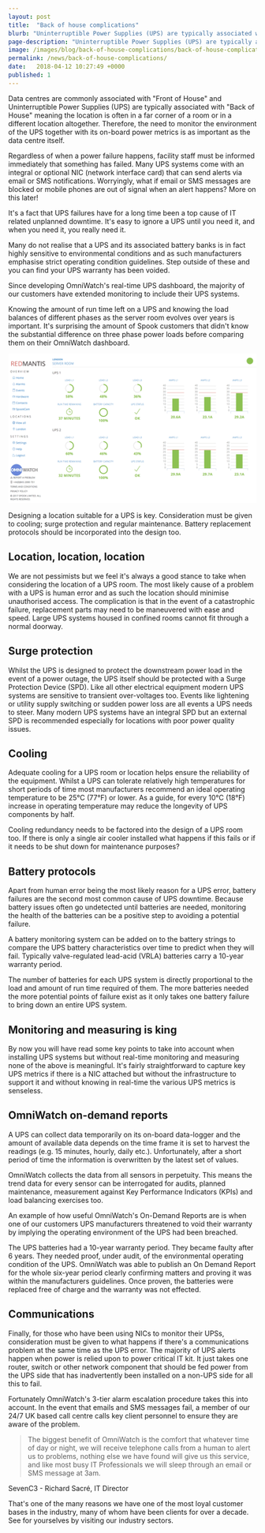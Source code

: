 ```yaml
---
layout: post
title:  "Back of house complications"
blurb: "Uninterruptible Power Supplies (UPS) are typically associated with Back of House meaning the location is often in a far corner of a room or in a different location altogether. Therefore, the need to monitor the environment of the UPS together with its on-board power metrics is as important as the data centre itself."
page-description: "Uninterruptible Power Supplies (UPS) are typically associated with Back of House meaning the location is often in a far corner of a room or in a different location altogether. Therefore, the need to monitor the environment of the UPS together with its on-board power metrics is as important as the data centre itself."
image: /images/blog/back-of-house-complications/back-of-house-complications.jpeg
permalink: /news/back-of-house-complications/
date:   2018-04-12 10:27:49 +0000
published: 1
---
```


Data centres are commonly associated with "Front of House" and Uninterruptible Power Supplies (UPS) are typically associated with "Back of House" meaning the location is often in a far corner of a room or in a different location altogether. Therefore, the need to monitor the environment of the UPS together with its on-board power metrics is as important as the data centre itself.

Regardless of when a power failure happens, facility staff must be informed immediately that something has failed. Many UPS systems come with an integral or optional NIC (network interface card) that can send alerts via email or SMS notifications. Worryingly, what if email or SMS messages are blocked or mobile phones are out of signal when an alert happens? More on this later!

It's a fact that UPS failures have for a long time been a top cause of IT related unplanned downtime. It's easy to ignore a UPS until you need it, and when you need it, you really need it.

Many do not realise that a UPS and its associated battery banks is in fact highly sensitive to environmental conditions and as such manufacturers emphasise strict operating condition guidelines. Step outside of these and you can find your UPS warranty has been voided.

Since developing OmniWatch's real-time UPS dashboard, the majority of our customers have extended monitoring to include their UPS systems.

Knowing the amount of run time left on a UPS and knowing the load balances of different phases as the server room evolves over years is important. It's surprising the amount of Spook customers that didn't know the substantial difference on three phase power loads before comparing them on their OmniWatch dashboard.

![omniwatch-ups-monitoring-dashboard](/images/blog/back-of-house-complications/ups-monitoring-dashboard.png)

Designing a location suitable for a UPS is key. Consideration must be given to cooling; surge protection and regular maintenance. Battery replacement protocols should be incorporated into the design too.

## Location, location, location

We are not pessimists but we feel it's always a good stance to take when considering the location of a UPS room. The most likely cause of a problem with a UPS is human error and as such the location should minimise unauthorised access. The complication is that in the event of a catastrophic failure, replacement parts may need to be maneuvered with ease and speed. Large UPS systems housed in confined rooms cannot fit through a normal doorway.

## Surge protection

Whilst the UPS is designed to protect the downstream power load in the event of a power outage, the UPS itself should be protected with a Surge Protection Device (SPD). Like all other electrical equipment modern UPS systems are sensitive to transient over-voltages too. Events like lightening or utility supply switching or sudden power loss are all events a UPS needs to steer. Many modern UPS systems have an integral SPD but an external SPD is recommended especially for locations with poor power quality issues.

## Cooling

Adequate cooling for a UPS room or location helps ensure the reliability of the equipment. Whilst a UPS can tolerate relatively high temperatures for short periods of time most manufacturers recommend an ideal operating temperature to be 25°C (77°F) or lower. As a guide, for every 10°C (18°F) increase in operating temperature may reduce the longevity of UPS components by half.

Cooling redundancy needs to be factored into the design of a UPS room too. If there is only a single air cooler installed what happens if this fails or if it needs to be shut down for maintenance purposes?

## Battery protocols

Apart from human error being the most likely reason for a UPS error, battery failures are the second most common cause of UPS downtime. Because battery issues often go undetected until batteries are needed, monitoring the health of the batteries can be a positive step to avoiding a potential failure.

A battery monitoring system can be added on to the battery strings to compare the UPS battery characteristics over time to predict when they will fail. Typically valve-regulated lead-acid (VRLA) batteries carry a 10-year warranty period.

The number of batteries for each UPS system is directly proportional to the load and amount of run time required of them. The more batteries needed the more potential points of failure exist as it only takes one battery failure to bring down an entire UPS system.

## Monitoring and measuring is king

By now you will have read some key points to take into account when installing UPS systems but without real-time monitoring and measuring none of the above is meaningful. It's fairly straightforward to capture key UPS metrics if there is a NIC attached but without the infrastructure to support it and without knowing in real-time the various UPS metrics is senseless.

## OmniWatch on-demand reports

A UPS can collect data temporarily on its on-board data-logger and the amount of available data depends on the time frame it is set to harvest the readings (e.g. 15 minutes, hourly, daily etc.). Unfortunately, after a short period of time the information is overwritten by the latest set of values.

OmniWatch collects the data from all sensors in perpetuity. This means the trend data for every sensor can be interrogated for audits, planned maintenance, measurement against Key Performance Indicators (KPIs) and load balancing exercises too.

An example of how useful OmniWatch's On-Demand Reports are is when one of our customers UPS manufacturers threatened to void their warranty by implying the operating environment of the UPS had been breached.

The UPS batteries had a 10-year warranty period. They became faulty after 6 years. They needed proof, under audit, of the environmental operating condition of the UPS. OmniWatch was able to publish an On Demand Report for the whole six-year period clearly confirming matters and proving it was within the manufacturers guidelines. Once proven, the batteries were replaced free of charge and the warranty was not effected.

## Communications

Finally, for those who have been using NICs to monitor their UPSs, consideration must be given to what happens if there's a communications problem at the same time as the UPS error. The majority of UPS alerts happen when power is relied upon to power critical IT kit. It just takes one router, switch or other network component that should be fed power from the UPS side that has inadvertently been installed on a non-UPS side for all this to fail.

Fortunately OmniWatch's 3-tier alarm escalation procedure takes this into account. In the event that emails and SMS messages fail, a member of our 24/7 UK based call centre calls key client personnel to ensure they are aware of the problem.

> The biggest benefit of OmniWatch is the comfort that whatever time of day or night, we will receive telephone calls from a human to alert us to problems, nothing else we have found will give us this service, and like most busy IT Professionals we will sleep through an email or SMS message at 3am.

SevenC3 - Richard Sacré, IT Director

That's one of the many reasons we have one of the most loyal customer bases in the industry, many of whom have been clients for over a decade. See for yourselves by visiting our industry sectors.
